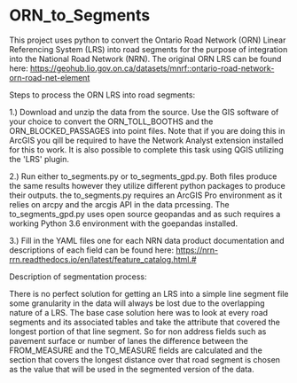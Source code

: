 # ORN_to_Segments

This project uses python to convert the Ontario Road Network (ORN) Linear Referencing System (LRS) into road segments for the purpose of integration into the National Road Network (NRN). The original ORN LRS can be found here: https://geohub.lio.gov.on.ca/datasets/mnrf::ontario-road-network-orn-road-net-element 

Steps to process the ORN LRS into road segments:

1.) Download and unzip the data from the source. Use the GIS software of your choice to convert the ORN_TOLL_BOOTHS and the ORN_BLOCKED_PASSAGES into point files. Note that if you are doing this in ArcGIS you qill be required to have the Network Analyst extension installed for this to work. It is also possible to complete this task using QGIS utilizing the 'LRS' plugin.

2.) Run either to_segments.py or to_segments_gpd.py. Both files produce the same results however they utilize different python packages to produce their outputs. the to_segments.py requires an ArcGIS Pro environment as it relies on arcpy and the arcgis API in the data prcessing. The to_segments_gpd.py uses open source geopandas and as such requires a working Python 3.6 environment with the goepandas installed. 

3.) Fill in the YAML files one for each NRN data product documentation and descriptions of each field can be found here: https://nrn-rrn.readthedocs.io/en/latest/feature_catalog.html.#

Description of segmentation process:

There is no perfect solution for getting an LRS into a simple line segment file some granularity in the data will always be lost due to the overlapping nature of a LRS. The base case solution here was to look at every road segments and its associated tables and take the attribute that covered the longest portion of that line segment. So for non address fields such as pavement surface or number of lanes the difference between the FROM_MEASURE and the TO_MEASURE fields are calculated and the section that covers the longest distance over that road segment is chosen as the value that will be used in the segmented version of the data.  
